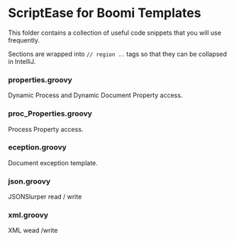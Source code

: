 # ScriptEase for Boomi Templates

This folder contains a collection of useful code snippets that you will use frequently.

Sections are wrapped into `// region ..` tags so that they can be collapsed in IntelliJ.

### properties.groovy

Dynamic Process and Dynamic Document Property access.

### proc_Properties.groovy

Process Property access.

### eception.groovy

Document exception template.

### json.groovy

JSONSlurper read / write

### xml.groovy

XML wead /write